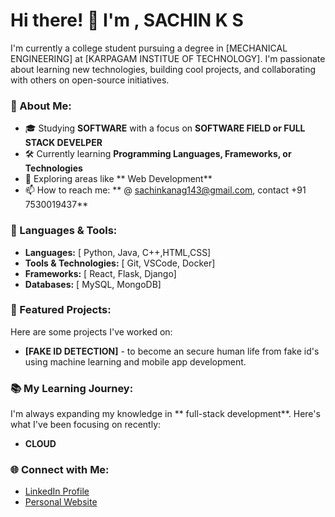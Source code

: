 # Hi there! 👋 I'm , SACHIN K S

I'm currently a college student pursuing a degree in [MECHANICAL ENGINEERING] at [KARPAGAM INSTITUE OF TECHNOLOGY]. I'm passionate about learning new technologies, building cool projects, and collaborating with others on open-source initiatives.

### 🌟 About Me:
- 🎓 Studying **SOFTWARE** with a focus on **SOFTWARE FIELD or FULL STACK DEVELPER**
- 🛠️ Currently learning **Programming Languages, Frameworks, or Technologies**
- 🌱 Exploring areas like ** Web Development**
- 📫 How to reach me: ** @ sachinkanag143@gmail.com, contact +91 7530019437**

### 🔧 Languages & Tools:
- **Languages:** [ Python, Java, C++,HTML,CSS]
- **Tools & Technologies:** [ Git, VSCode, Docker]
- **Frameworks:** [ React, Flask, Django]
- **Databases:** [ MySQL, MongoDB]

### 📝 Featured Projects:
Here are some projects I've worked on:
- **[FAKE ID DETECTION]** - to become an secure human life from fake id's using machine learning and mobile app development.


### 📚 My Learning Journey:
I'm always expanding my knowledge in ** full-stack development**. Here's what I've been focusing on recently:
- **CLOUD**

### 🌐 Connect with Me:
- [LinkedIn Profile](https://www.linkedin.com/in/sachin-k-s-0348ba269/)
- [Personal Website](https://yourwebsite.com)

